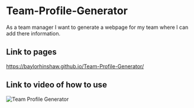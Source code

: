 # Team-Profile-Generator

As a team manager I want to generate a webpage for my team where I can add there information. 

## Link to pages
https://baylorhinshaw.github.io/Team-Profile-Generator/

## Link to video of how to use

![Team Profile Generator](https://user-images.githubusercontent.com/87034682/140003491-40e4df60-1ca6-4321-8a59-39f87dd3c066.PNG)
